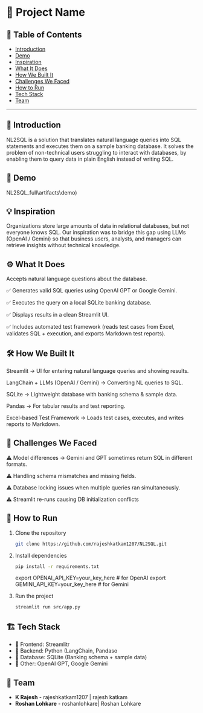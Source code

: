 # 🚀 Project Name

## 📌 Table of Contents
- [Introduction](#introduction)
- [Demo](#demo)
- [Inspiration](#inspiration)
- [What It Does](#what-it-does)
- [How We Built It](#how-we-built-it)
- [Challenges We Faced](#challenges-we-faced)
- [How to Run](#how-to-run)
- [Tech Stack](#tech-stack)
- [Team](#team)  

---

## 🎯 Introduction
NL2SQL is a solution that translates natural language queries into SQL statements and executes them on a sample banking database.
It solves the problem of non-technical users struggling to interact with databases, by enabling them to query data in plain English instead of writing SQL.

## 🎥 Demo
NL2SQL_full\artifacts\demo)

## 💡 Inspiration
Organizations store large amounts of data in relational databases, but not everyone knows SQL.
Our inspiration was to bridge this gap using LLMs (OpenAI / Gemini) so that business users, analysts, and managers can retrieve insights without technical knowledge.

## ⚙️ What It Does
Accepts natural language questions about the database.

✅ Generates valid SQL queries using OpenAI GPT or Google Gemini.

✅ Executes the query on a local SQLite banking database.

✅ Displays results in a clean Streamlit UI.

✅ Includes automated test framework (reads test cases from Excel, validates SQL + execution, and exports Markdown test reports).

## 🛠️ How We Built It
Streamlit → UI for entering natural language queries and showing results.

LangChain + LLMs (OpenAI / Gemini) → Converting NL queries to SQL.

SQLite → Lightweight database with banking schema & sample data.

Pandas → For tabular results and test reporting.

Excel-based Test Framework → Loads test cases, executes, and writes reports to Markdown.

## 🚧 Challenges We Faced
⚠️ Model differences → Gemini and GPT sometimes return SQL in different formats.

⚠️ Handling schema mismatches and missing fields.

⚠️ Database locking issues when multiple queries ran simultaneously.

⚠️ Streamlit re-runs causing DB initialization conflicts

## 🏃 How to Run
1. Clone the repository  
   ```sh
   git clone https://github.com/rajeshkatkam1207/NL2SQL.git
   ```
2. Install dependencies  
   ```sh
   pip install -r requirements.txt

   ```
   export OPENAI_API_KEY=your_key_here   # for OpenAI
	export GEMINI_API_KEY=your_key_here   # for Gemini

3. Run the project  
   ```sh
   streamlit run src/app.py

   ```

## 🏗️ Tech Stack
- 🔹 Frontend: Streamlitr
- 🔹 Backend: Python (LangChain, Pandaso
- 🔹 Database: SQLite (Banking schema + sample data)
- 🔹 Other: OpenAI GPT, Google Gemini

## 👥 Team
- **K Rajesh** - rajeshkatkam1207 | rajesh katkam
- **Roshan Lohkare** - roshanlohkare| Roshan Lohkare